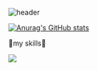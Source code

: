 ![header](https://capsule-render.vercel.app/api?type=waving&color=gradient&height=300&section=header&text=hello%20world😊😊)

[![Anurag's GitHub stats](https://github-readme-stats.vercel.app/api?username=Jungyh0)](https://github.com/anuraghazra/github-readme-stats)

📖my skills📖

<img src = "https://img.shields.io/badge/cplusplus-00599C?style=flat-square&logo=cplusplus&logoColor=white"/>
